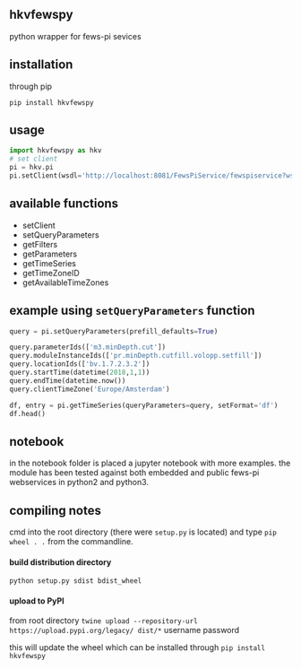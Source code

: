 ## hkvfewspy
python wrapper for fews-pi sevices

## installation
through pip
```batch
pip install hkvfewspy
```

## usage
```python
import hkvfewspy as hkv
# set client
pi = hkv.pi
pi.setClient(wsdl='http://localhost:8081/FewsPiService/fewspiservice?wsdl')
```

## available functions
- setClient
- setQueryParameters
- getFilters
- getParameters
- getTimeSeries
- getTimeZoneID
- getAvailableTimeZones


## example using `setQueryParameters` function

```python
query = pi.setQueryParameters(prefill_defaults=True)

query.parameterIds(['m3.minDepth.cut'])
query.moduleInstanceIds(['pr.minDepth.cutfill.volopp.setfill'])
query.locationIds(['bv.1.7.2.3.2'])
query.startTime(datetime(2018,1,1))
query.endTime(datetime.now())
query.clientTimeZone('Europe/Amsterdam')

df, entry = pi.getTimeSeries(queryParameters=query, setFormat='df')
df.head()
```

## notebook
in the notebook folder is placed a jupyter notebook with more examples.
the module has been tested against both embedded and public fews-pi webservices in python2 and python3.

## compiling notes
cmd into the root directory (there were `setup.py` is located)
and type `pip wheel . .` from the commandline.

#### build distribution directory
`python setup.py sdist bdist_wheel`

#### upload to PyPI
from root directory
`twine upload --repository-url https://upload.pypi.org/legacy/ dist/*`
username
password

this will update the wheel which can be installed through `pip install hkvfewspy`
